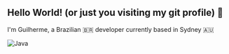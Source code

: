 ## Hello World! (or just you visiting my git profile) 🤨

I'm Guilherme, a Brazilian 🇧🇷 developer currently based in Sydney 🇦🇺


![Java](https://img.shields.io/badge/Java-ED8B00?style=for-the-badge&logo=java&logoColor=white)